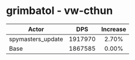# grimbatol - vw-cthun
| Actor | DPS | Increase |
|---|:---:|:---:|
|spymasters_update|1917970|2.70%|
|Base|1867585|0.00%|
